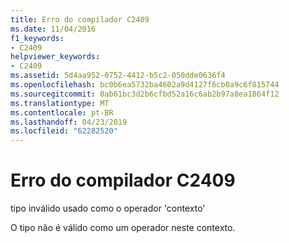 ```yaml
---
title: Erro do compilador C2409
ms.date: 11/04/2016
f1_keywords:
- C2409
helpviewer_keywords:
- C2409
ms.assetid: 5d4aa952-0752-4412-b5c2-050dde0636f4
ms.openlocfilehash: bc0b6ea5732ba4602a9d4127f6cb0a9c6f815744
ms.sourcegitcommit: 0ab61bc3d2b6cfbd52a16c6ab2b97a8ea1864f12
ms.translationtype: MT
ms.contentlocale: pt-BR
ms.lasthandoff: 04/23/2019
ms.locfileid: "62282520"
---
```

# <a name="compiler-error-c2409"></a>Erro do compilador C2409

tipo inválido usado como o operador 'contexto'

O tipo não é válido como um operador neste contexto.